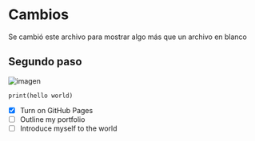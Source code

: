 # Cambios

Se cambió este archivo para mostrar algo más que un archivo en blanco

## Segundo paso

![imagen](https://github.com/user-attachments/assets/3f8d83e9-94ea-4028-8421-126266d164d5)
```
print(hello world)
```

- [x] Turn on GitHub Pages
- [ ] Outline my portfolio
- [ ] Introduce myself to the world
